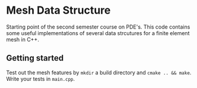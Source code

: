 # Mesh Data Structure

Starting point of the second semester course on PDE's. This code contains some useful implementations of several data strcutures for a finite element mesh in C++.

## Getting started

Test out the mesh features by `mkdir` a build directory and `cmake .. && make`. Write your tests in `main.cpp`.
